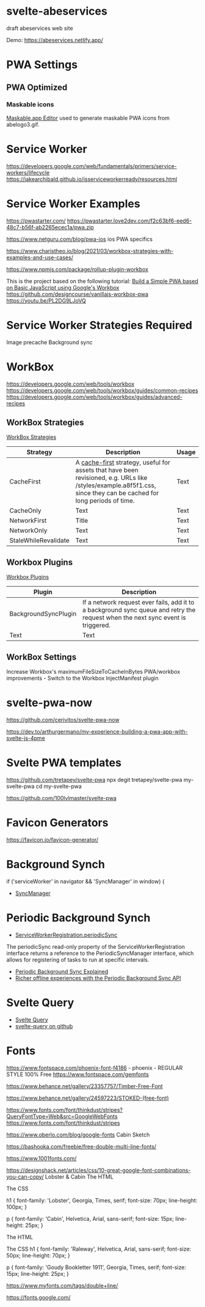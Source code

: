 # svelte-abeservices
draft abeservices web site

Demo: https://abeservices.netlify.app/

# PWA Settings

## PWA Optimized 
### Maskable icons
[Maskable.app Editor](https://maskable.app/editor) used to generate maskable PWA icons from abelogo3.gif.



# Service Worker
https://developers.google.com/web/fundamentals/primers/service-workers/lifecycle
https://jakearchibald.github.io/isserviceworkerready/resources.html

# Service Worker Examples
https://pwastarter.com/
https://pwastarter.love2dev.com/f2c63bf6-eed6-48c7-b56f-ab2265ecec1a/pwa.zip

https://www.netguru.com/blog/pwa-ios ios PWA specifics

https://www.charistheo.io/blog/2021/03/workbox-strategies-with-examples-and-use-cases/


https://www.npmjs.com/package/rollup-plugin-workbox

This is the project based on the following tutorial: [Build a Simple PWA based on Basic JavaScript using Google's Workbox](https://youtu.be/PL2DG9LJoVQ)
https://github.com/designcourse/vanillajs-workbox-pwa
https://youtu.be/PL2DG9LJoVQ

# Service Worker Strategies Required
Image precache
Background sync

# WorkBox
https://developers.google.com/web/tools/workbox
https://developers.google.com/web/tools/workbox/guides/common-recipes
https://developers.google.com/web/tools/workbox/guides/advanced-recipes

## WorkBox Strategies

[WorkBox Strategies](https://developers.google.com/web/tools/workbox/reference-docs/latest/module-workbox-strategies)

| Strategy      | Description | Usage |
| ----------- | ----------- | ----------- |
| CacheFirst     | A [cache-first](https://web.dev/offline-cookbook/#cache-falling-back-to-network) strategy, useful for assets that have been revisioned, e.g. URLs like /styles/example.a8f5f1.css, since they can be cached for long periods of time.       | Text        | 
| CacheOnly   | Text        | Text        |
| NetworkFirst     | Title       | Text        | 
| NetworkOnly   | Text        | Text        |
| StaleWhileRevalidate   | Text        | Text        |

## Workbox Plugins
[Workbox Plugins](https://developers.google.com/web/tools/workbox/guides/using-plugins)



| Plugin      | Description |
| ----------- | ----------- | 
| BackgroundSyncPlugin     | If a network request ever fails, add it to a background sync queue and retry the request when the next sync event is triggered.  | 
| Text   | Text        | Text        |


## WorkBox Settings

Increase Workbox's maximumFileSizeToCacheInBytes
PWA/workbox improvements - Switch to the Workbox InjectManifest plugin

# svelte-pwa-now
https://github.com/cerivitos/svelte-pwa-now

https://dev.to/arthurgermano/my-experience-building-a-pwa-app-with-svelte-js-4pme

# Svelte PWA templates
https://github.com/tretapey/svelte-pwa
npx degit tretapey/svelte-pwa my-svelte-pwa
cd my-svelte-pwa


https://github.com/100lvlmaster/svelte-pwa

# Favicon Generators
https://favicon.io/favicon-generator/


# Background Synch

if ('serviceWorker' in navigator && 'SyncManager' in window) {
* [SyncManager](https://developer.mozilla.org/en-US/docs/Web/API/SyncManager)

# Periodic Background Synch

* [ServiceWorkerRegistration.periodicSync](https://developer.mozilla.org/en-US/docs/Web/API/ServiceWorkerRegistration/periodicSync)

The periodicSync read-only property of the ServiceWorkerRegistration interface returns a reference to the PeriodicSyncManager interface, which allows for registering of tasks to run at specific intervals.

* [Periodic Background Sync Explained](https://felixgerschau.com/periodic-background-sync-explained/)
* [Richer offline experiences with the Periodic Background Sync API](https://web.dev/periodic-background-sync/)

# Svelte Query
* [Svelte Query](https://sveltequery.vercel.app/)
* [svelte-query on github](https://github.com/SvelteStack/svelte-query)

# Fonts

https://www.fontspace.com/phoenix-font-f4186  - phoenix - REGULAR STYLE 100% Free
https://www.fontspace.com/gemfonts

https://www.behance.net/gallery/23357757/Timber-Free-Font

https://www.behance.net/gallery/24597223/STOKED-(free-font)

https://www.fonts.com/font/thinkdust/stripes?QueryFontType=Web&src=GoogleWebFonts
https://www.fonts.com/font/thinkdust/stripes


https://www.oberlo.com/blog/google-fonts
Cabin Sketch

https://bashooka.com/freebie/free-double-multi-line-fonts/

https://www.1001fonts.com/

https://designshack.net/articles/css/10-great-google-font-combinations-you-can-copy/
Lobster & Cabin
The HTML
<link href="https://fonts.googleapis.com/css?family=Lobster" rel="stylesheet">
<link href="https://fonts.googleapis.com/css?family=Cabin" rel="stylesheet">
The CSS

h1 {
font-family: 'Lobster', Georgia, Times, serif;
font-size: 70px;
line-height: 100px;
}

p {
font-family: 'Cabin', Helvetica, Arial, sans-serif;
font-size: 15px;
line-height: 25px;
}

The HTML
<link href="https://fonts.googleapis.com/css?family=Raleway" rel="stylesheet">
<link href="https://fonts.googleapis.com/css?family=Goudy+Bookletter+1911" rel="stylesheet">
The CSS
h1 {
font-family: 'Raleway', Helvetica, Arial, sans-serif;
font-size: 50px;
line-height: 70px;
}

p {
font-family: 'Goudy Bookletter 1911', Georgia, Times, serif;
font-size: 15px;
line-height: 25px;
}


https://www.myfonts.com/tags/double+line/

https://fonts.google.com/


